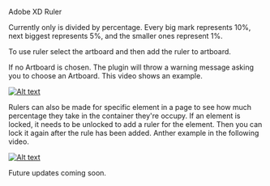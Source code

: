 Adobe XD Ruler

Currently only is divided by percentage. Every big mark represents 10%, next biggest represents 5%, and the smaller ones represent 1%.

To use ruler select the artboard and then add the ruler to artboard.

If no Artboard is chosen. The plugin will throw a warning message asking you to choose an Artboard. This video shows an example.

[![Alt text](https://img.youtube.com/vi/R0Rhnuvwx48/0.jpg)](https://www.youtube.com/watch?v=R0Rhnuvwx48)

Rulers can also be made for specific element in a page to see how much percentage they take in the container they're occupy. If an element is locked, it needs to be unlocked to add a ruler for the element. Then you can lock it again after the rule has been added. Anther example in the following video.

[![Alt text](https://img.youtube.com/vi/NQsUeq5IRbM/0.jpg)](https://www.youtube.com/watch?v=NQsUeq5IRbM)


Future updates coming soon.
